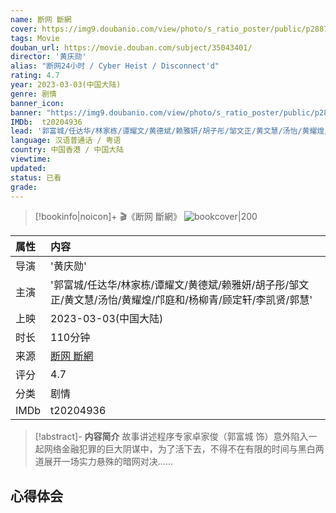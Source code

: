 ```yaml
---
name: 断网 斷網
cover: https://img9.doubanio.com/view/photo/s_ratio_poster/public/p2887400584.jpg
tags: Movie
douban_url: https://movie.douban.com/subject/35043401/
director: '黄庆勋'
alias: "断网24小时 / Cyber Heist / Disconnect'd"
rating: 4.7
year: 2023-03-03(中国大陆)
genre: 剧情
banner_icon: 
banner: "https://img9.doubanio.com/view/photo/s_ratio_poster/public/p2887400584.jpg"
IMDb:  t20204936
lead: '郭富城/任达华/林家栋/谭耀文/黄德斌/赖雅妍/胡子彤/邹文正/黄文慧/汤怡/黄耀煌/邝庭和/杨柳青/顾定轩/李凯贤/郭慧' 
language: 汉语普通话 / 粤语 
country: 中国香港 / 中国大陆 
viewtime:
updated: 
status: 已看
grade: 
---
```

> [!bookinfo|noicon]+ 🎬《断网 斷網》
> ![bookcover|200](https://img9.doubanio.com/view/photo/s_ratio_poster/public/p2887400584.jpg)
>
| 属性 | 内容                                       |
|:---- |:------------------------------------------ |
| 导演 | '黄庆勋'                         |
| 主演 | '郭富城/任达华/林家栋/谭耀文/黄德斌/赖雅妍/胡子彤/邹文正/黄文慧/汤怡/黄耀煌/邝庭和/杨柳青/顾定轩/李凯贤/郭慧'                             |
| 上映 | 2023-03-03(中国大陆)                             |
| 时长 | 110分钟                   |
| 来源 | [断网 斷網](https://movie.douban.com/subject/35043401/) |
| 评分 | 4.7                           |
| 分类 | 剧情                            |
| IMDb | t20204936                             | 

> [!abstract]- **内容简介**
>  故事讲述程序专家卓家俊（郭富城 饰）意外陷入一起网络金融犯罪的巨大阴谋中，为了活下去，不得不在有限的时间与黑白两道展开一场实力悬殊的暗网对决……
>  
## 心得体会
